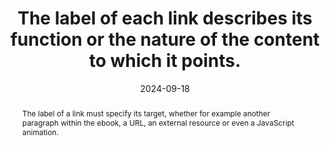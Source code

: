 ---
N: '132'
Rubrique: Liens
title: The label of each link describes its function or the nature of the content to which it points.
abstract: The label of a link must specify its target, whether for example another paragraph within the ebook, a URL, an external resource or even a JavaScript animation.
categories: ["Links"]
agrege: O4132-E040
opquast: '4 132'
indiceebook: '40'
description: "Rule n° 040"
before: "039"
weight: "040"
after: "041"
actif: '1'
layout: rules
date: 2024-09-18
tags: ["", ""]
objectif: ["Allow the nature of the link to be precisely identified and avoid erroneous actions.", "Allow screen readers to indicate the target explicitly", "Improve the accessibility of content to people with disabilities."]
Meo: ["Indicate unambiguously the content of the target page of the link, the function of the link or its behavior, if applicable, in the wording of the links (portion of text located between the tags <a href...> and </a> or in the textual alternative of the image placed between these tags, possibly combined with the textual wording)."]
Controle: ["In the source code of each text link or image-link
<ul>
<li>Check that the wording of the link explicitly designates the nature or function of the targeted content, or even the specific function of the link;</li>
<li>Check, in the case of image links, that the alt attribute of the image plays this role.</li>
</ul>
"
]
Source: ["Opquast"]
Referentiel: [""]
Steps: ["", ""]
---